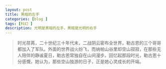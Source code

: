 ```yaml
---
layout: post
title: 黑暗的左手
categories: [blog ]
tags: [科幻 ]
description: 光明是黑暗的左手，黑暗是光明的右手
---
```

> 时光荏苒，二十世纪三十年代末，二战阴云密布全世界，勒古恩的三个哥哥都加入了军队。外面的世界战火纷飞，而纳帕山谷里却空山寂寂，在那些无人陪伴的静谧夏日，勒古恩常独自在山间漫步。回忆起那段时光，勒古恩十分感慨，她认为，那些空山独游的日子，正是她心灵成长的开端。